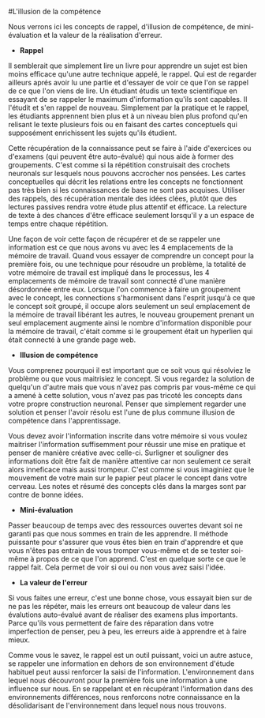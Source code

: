 #L'illusion de la compétence

Nous verrons ici les concepts de rappel, d'illusion de compétence, de mini-évaluation et la valeur de la réalisation d'erreur.

* **Rappel**

Il semblerait que simplement lire un livre pour apprendre un sujet est bien moins efficace qu'une autre technique appelé, le rappel. Qui est de regarder ailleurs aprés avoir lu une partie et d'essayer de voir ce que l'on se rappel de ce que l'on viens de lire. Un étudiant étudis un texte scientifique en essayant de se rappeler le maximum d'information qu'ils sont capables. Il l'étudit et s'en rappel de nouveau. Simplement par la pratique et le rappel, les étudiants apprennent bien plus et à un niveau bien plus profond qu'en relisant le texte plusieurs fois ou en faisant des cartes conceptuels qui supposément enrichissent les sujets qu'ils étudient.

Cette récupération de la connaissance peut se faire à l'aide d'exercices ou d'examens (qui peuvent être auto-évalué) qui nous aide à former des groupements. C'est comme si la répétition construisait des crochets neuronals sur lesquels nous pouvons accrocher nos pensées. Les cartes conceptuelles qui décrit les relations entre les concepts ne fonctionnent pas très bien si les connaissances de base ne sont pas acquises. Utiliser des rappels, des récupération mentale des idées clées, plutôt que des lectures passives rendra votre étude plus attentif et éfficace. La relecture de texte à des chances d'être efficace seulement lorsqu'il y a un espace de temps entre chaque répétition.

Une façon de voir cette façon de récupérer et de se rappeler une information est ce que nous avons vu avec les 4 emplacements de la mémoire de travail. Quand vous essayer de comprendre un concept pour la première fois, ou une technique pour résoudre un problème, la totalité de votre mémoire de travail est impliqué dans le processus, les 4 emplacements de mémoire de travail sont connecté d'une manière désordonnée entre eux. Lorsque l'on commence à faire un groupement avec le concept, les connections s'harmonisent dans l'esprit jusqu'à ce que le concept soit groupé, il occupe alors seulement un seul emplacement de la mémoire de travail libérant les autres, le nouveau groupement prenant un seul emplacement augmente ainsi le nombre d'information disponible pour la mémoire de travail, c'était comme si le groupement était un hyperlien qui était connecté à une grande page web.

* **Illusion de compétence**

Vous comprenez pourquoi il est important que ce soit vous qui résolviez le problème ou que vous maitrisiez le concept. Si vous regardez la solution de quelqu'un d'autre mais que vous n'avez pas compris par vous-même ce qui a amené à cette solution, vous n'avez pas pas tricoté les concepts dans votre propre construction neuronal. Penser que simplement regarder une solution et penser l'avoir résolu est l'une de plus commune illusion de compétence dans l'apprentissage.

Vous devez avoir l'information inscrite dans votre mémoire si vous voulez maitriser l'information suffisemment pour réussir une mise en pratique et penser de manière créative avec celle-ci. Surligner et souligner des informations doit être fait de manière attentive car non seulement ce serait alors inneficace mais aussi trompeur. C'est comme si vous imaginiez que le mouvement de votre main sur le papier peut placer le concept dans votre cerveau. Les notes et résumé des concepts clés dans la marges sont par contre de bonne idées.

* **Mini-évaluation**

Passer beaucoup de temps avec des ressources ouvertes devant soi ne garanti pas que nous sommes en train de les apprendre. Il méthode puissante pour s'assurer que vous êtes bien en train d'apprendre et que vous n'êtes pas entrain de vous tromper vous-même et de se tester soi-même à propos de ce que l'on apprend. C'est en quelque sorte ce que le rappel fait. Cela permet de voir si oui ou non vous avez saisi l'idée. 

* **La valeur de l'erreur**

Si vous faites une erreur, c'est une bonne chose, vous essayait bien sur de ne pas les répéter, mais les erreurs ont beaucoup de valeur dans les évalutions auto-évalué avant de réaliser des examens plus importants. Parce qu'ils vous permettent de faire des réparation dans votre imperfection de penser, peu à peu, les erreurs aide à apprendre et à faire mieux.


Comme vous le savez, le rappel est un outil puissant, voici un autre astuce, se rappeler une information en dehors de son environnement d'étude habituel peut aussi renforcer la saisi de l'information. L'environnement dans lequel nous découvront pour la première fois une information à une influence sur nous. En se rappelant et en récupérant l'information dans des environnements différences, nous renforcons notre connaissance en la désolidarisant de l'environnement dans lequel nous nous trouvons.